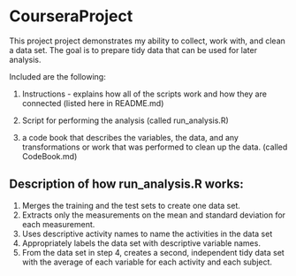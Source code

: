 CourseraProject
===============
This project project demonstrates my ability to collect, work with, and clean a data set. The goal is to prepare tidy data that can be used for later analysis.

Included are the following:

1) Instructions - explains how all of the scripts work and how they are connected (listed here in README.md)  

2) Script for performing the analysis (called run_analysis.R)

3) a code book that describes the variables, the data, and any transformations or work that was performed to clean up the data. (called CodeBook.md)


Description of how run_analysis.R works:
-------------------------------------------------------------------------------------------------
1)  Merges the training and the test sets to create one data set.
2)  Extracts only the measurements on the mean and standard deviation for each measurement. 
3)  Uses descriptive activity names to name the activities in the data set
4)  Appropriately labels the data set with descriptive variable names. 
5)  From the data set in step 4, creates a second, independent tidy data set with the average of each variable for each activity and each subject.
